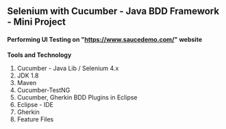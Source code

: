 ## Selenium with Cucumber - Java BDD Framework - Mini Project

#### Performing UI Testing on "https://www.saucedemo.com/" website
 
 **Tools and Technology** 
1. Cucumber - Java Lib / Selenium 4.x 
2. JDK 1.8
3. Maven
4. Cucumber-TestNG
5. Cucumber, Gherkin BDD Plugins in Eclipse
6. Eclipse - IDE
7. Gherkin
8. Feature Files


